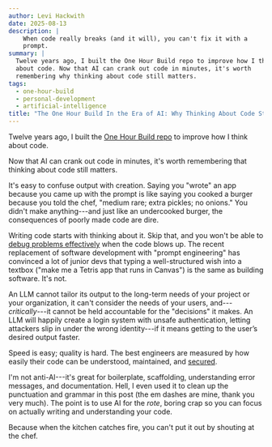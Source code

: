 ```yaml
---
author: Levi Hackwith
date: 2025-08-13
description: |
    When code really breaks (and it will), you can't fix it with a
    prompt.
summary: |
  Twelve years ago, I built the One Hour Build repo to improve how I think
  about code. Now that AI can crank out code in minutes, it's worth
  remembering why thinking about code still matters.
tags:
  - one-hour-build
  - personal-development
  - artificial-intelligence
title: "The One Hour Build In the Era of AI: Why Thinking About Code Still Matters"
---
```


Twelve years ago, I built the [One Hour Build repo][01] to improve how I think
about code.

Now that AI can crank out code in minutes, it's worth remembering that thinking
about code still matters.

It's easy to confuse output with creation. Saying you "wrote" an app because you
came up with the prompt is like saying you cooked a burger because you told the
chef, "medium rare; extra pickles; no onions." You didn't make anything---and
just like an undercooked burger, the consequences of poorly made code are dire.

Writing code starts with thinking about it. Skip that, and you won't be able to
[debug problems effectively][02] when the code blows up. The recent replacement
of software development with "prompt engineering" has convinced a lot of junior
devs that typing a well-structured wish into a textbox ("make me a Tetris app
that runs in Canvas") is the same as building software. It's not.

An LLM cannot tailor its output to the long-term needs of your project or your
organization, it can't consider the needs of your users, and---*critically*---it
cannot be held accountable for the "decisions" it makes. An LLM will happily
create a login system with unsafe authentication, letting attackers slip in
under the wrong identity---if it means getting to the user’s desired output
faster.

Speed is easy; quality is hard. The best engineers are measured by how easily
their code can be understood, maintained, and [secured][03].

I'm not anti-AI---it's great for boilerplate, scaffolding, understanding error
messages, and documentation. Hell, I even used it to clean up the punctuation
and grammar in this post (the em dashes are mine, thank you very much). The
point is to use AI for the *rote*, boring crap so you can focus on actually
writing and understanding your code.

Because when the kitchen catches fire, you can't put it out by shouting at
the chef.

[01]: https://github.com/opnsrce/one-hour-builds
[02]: https://www.windowscentral.com/software-apps/copilot-and-chatgpt-makes-you-dumb-new-microsoft-study
[03]: https://ieeexplore.ieee.org/document/9833571
